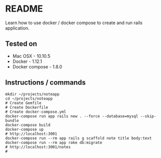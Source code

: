 # README

Learn how to use docker / docker compose to create and run rails application.

## Tested on

* Mac OSX - 10.10.5
* Docker - 1.12.1
* Docker compose - 1.8.0

## Instructions / commands

```
mkdir ~/projects/noteapp
cd ~/projects/noteapp
# Create Gemfile
# Create Dockerfile
# Create docker-compose.yml
docker-compose run app rails new . --force --database=mysql --skip-bundle
docker-compose build
docker-compose up
# http://localhost:3001
docker-compose run --rm app rails g scaffold note title body:text
docker-compose run --rm app rake db:migrate
# http://localhost:3001/notes
#
```